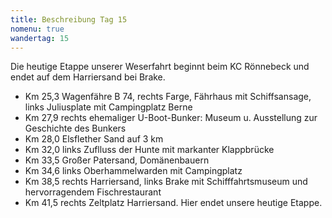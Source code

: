 ```yaml
---
title: Beschreibung Tag 15
nomenu: true
wandertag: 15
---
```


Die heutige Etappe unserer Weserfahrt beginnt beim KC Rönnebeck und endet auf dem Harriersand bei Brake.

-	Km 25,3 Wagenfähre B 74, rechts Farge, Fährhaus mit Schiffsansage, links Juliusplate mit Campingplatz Berne 
-	Km 27,9 rechts ehemaliger U-Boot-Bunker: Museum u. Ausstellung zur Geschichte des Bunkers
-	Km 28,0 Elsflether Sand auf 3 km
-	Km 32,0 links Zuflluss der Hunte mit markanter Klappbrücke
-	Km 33,5 Großer Patersand, Domänenbauern
-	Km 34,6 links Oberhammelwarden mit Campingplatz
-	Km 38,5 rechts Harriersand, links Brake mit Schifffahrtsmuseum und hervorragendem Fischrestaurant
-	Km 41,5 rechts Zeltplatz Harriersand. Hier endet unsere heutige Etappe.	
